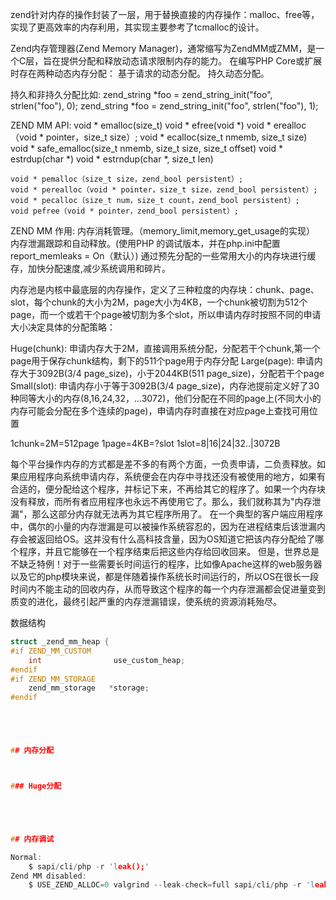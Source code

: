 zend针对内存的操作封装了一层，用于替换直接的内存操作：malloc、free等，实现了更高效率的内存利用，其实现主要参考了tcmalloc的设计。


Zend内存管理器(Zend Memory Manager)，通常缩写为ZendMM或ZMM，是一个C层，旨在提供分配和释放动态请求限制内存的能力。
在编写PHP Core或扩展时存在两种动态内存分配：
    基于请求的动态分配。
    持久动态分配。

持久和非持久分配比如:
    zend_string *foo = zend_string_init("foo", strlen("foo"), 0);
    zend_string *foo = zend_string_init("foo", strlen("foo"), 1);

ZEND MM API:
    void * emalloc(size_t)
    void * efree(void *)
    void * erealloc（void * pointer，size_t size）;
    void * ecalloc(size_t nmemb, size_t size)
    void * safe_emalloc(size_t nmemb, size_t size, size_t offset)
    void * estrdup(char *)
    void * estrndup(char *, size_t len)
    
    void * pemalloc（size_t size，zend_bool persistent）;
    void * perealloc（void * pointer，size_t size，zend_bool persistent）;
    void * pecalloc（size_t num，size_t count，zend_bool persistent）;
    void pefree（void * pointer，zend_bool persistent）;
ZEND MM 作用:
    内存消耗管理。（memory_limit,memory_get_usage的实现）
    内存泄漏跟踪和自动释放。(使用PHP 的调试版本，并在php.ini中配置report_memleaks = On（默认）)
    通过预先分配的一些常用大小的内存块进行缓存，加快分配速度,减少系统调用和碎片。




内存池是内核中最底层的内存操作，定义了三种粒度的内存块：chunk、page、slot，每个chunk的大小为2M，page大小为4KB，一个chunk被切割为512个page，而一个或若干个page被切割为多个slot，所以申请内存时按照不同的申请大小决定具体的分配策略：

Huge(chunk): 申请内存大于2M，直接调用系统分配，分配若干个chunk,第一个page用于保存chunk结构，剩下的511个page用于内存分配
Large(page): 申请内存大于3092B(3/4 page_size)，小于2044KB(511 page_size)，分配若干个page
Small(slot): 申请内存小于等于3092B(3/4 page_size)，内存池提前定义好了30种同等大小的内存(8,16,24,32，...3072)，他们分配在不同的page上(不同大小的内存可能会分配在多个连续的page)，申请内存时直接在对应page上查找可用位置

1chunk=2M=512page 
1page=4KB=?slot
1slot=8|16|24|32..|3072B



每个平台操作内存的方式都是差不多的有两个方面，一负责申请，二负责释放。如果应用程序向系统申请内存，系统便会在内存中寻找还没有被使用的地方，如果有合适的，便分配给这个程序，并标记下来，不再给其它的程序了。如果一个内存块没有释放，而所有者应用程序也永远不再使用它了。那么，我们就称其为"内存泄漏"，那么这部分内存就无法再为其它程序所用了。 在一个典型的客户端应用程序中，偶尔的小量的内存泄漏是可以被操作系统容忍的，因为在进程结束后该泄漏内存会被返回给OS。这并没有什么高科技含量，因为OS知道它把该内存分配给了哪个程序，并且它能够在一个程序结束后把这些内存给回收回来。 但是，世界总是不缺乏特例！对于一些需要长时间运行的程序，比如像Apache这样的web服务器以及它的php模块来说，都是伴随着操作系统长时间运行的，所以OS在很长一段时间内不能主动的回收内存，从而导致这个程序的每一个内存泄漏都会促进量变到质变的进化，最终引起严重的内存泄漏错误，使系统的资源消耗殆尽。



数据结构
```c
struct _zend_mm_heap {
#if ZEND_MM_CUSTOM
	int                use_custom_heap;
#endif
#if ZEND_MM_STORAGE
	zend_mm_storage   *storage;
#endif





## 内存分配



### Huge分配





## 内存调试

Normal:
    $ sapi/cli/php -r 'leak();'
Zend MM disabled:
    $ USE_ZEND_ALLOC=0 valgrind --leak-check=full sapi/cli/php -r 'leak();'


























